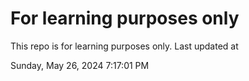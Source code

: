 # For learning purposes only
This repo is for learning purposes only.
Last updated at

Sunday, May 26, 2024 7:17:01 PM

